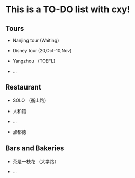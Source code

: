# This is a TO-DO list with cxy!
## Tours
+ Nanjing tour (Waiting)

+ Disney tour (20,Oct-10,Nov)

+ Yangzhou （TOEFL)

+ ...
## Restaurant
+ SOLO （衡山路）

+ 人和馆 

+ ...
+ ~~点都德~~
## Bars and Bakeries
+ 茶是一枝花 （大学路）

+ ...
